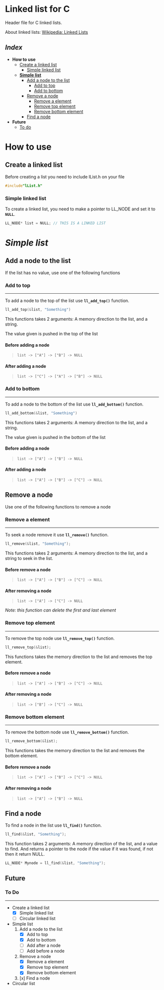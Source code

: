  # **Linked list for C**

Header file for C linked lists.

About linked lists: [Wikipedia: Linked Lists](https://en.wikipedia.org/wiki/Linked_list)

## *Index*
* **How to use**
	* [Create a linked list](#create-a-linked-list)
		* [Simple linked list](#simple-linked-list)
	* [**Simple list**](#simple-list)
		* [Add a node to the list](#add-a-node-to-the-list)
			* [Add to top](#add-to-top)
			* [Add to bottom](#add-to-bottom)
		* [Remove a node](#remove-a-node)
			* [Remove a element](#remove-a-element)
			* [Remove top element](#remove-top-element)
			* [Remove bottom element](#remove-bottom-element)
		* [Find a node](#find-a-node)
* **Future**
	* [To do](#to-do)


# **How to use**
## Create a linked list
Before creating a list you need to include lList.h on your file
``` c
#include"lList.h"
```
### **Simple linked list**
To create a linked list, you need to make a pointer to LL_NODE and set it to **`NULL`**.

```c
LL_NODE* list = NULL; // THIS IS A LINKED LIST
```

# ***Simple list***
## Add a node to the list 
If the list has no value, use one of the following functions

### **Add to top**
___
To add a node to the top of the list use **`ll_add_top()`** function.
``` c
ll_add_top(&list, "Something")
```
This functions takes 2 arguments: A memory direction to the list, and a string.

The value given is pushed in the top of the list

#### Before adding a node
> `list -> ["A"] -> ["B"] -> NULL`
#### After adding a node
> `list -> ["C"] -> ["A"] -> ["B"] -> NULL`

### **Add to bottom**
___
To add a node to the bottom of the list use **`ll_add_bottom()`** function.
``` c
ll_add_bottom(&list, "Something")
```
This functions takes 2 arguments: A memory direction to the list, and a string.

The value given is pushed in the bottom of the list

#### Before adding a node
> `list -> ["A"] -> ["B"] -> NULL`
#### After adding a node
> `list -> ["A"] -> ["B"] -> ["C"] -> NULL`

## Remove a node
Use one of the following functions to remove a node
### **Remove a element**
___
To seek a node remove it use **`ll_remove()`** function.

``` c
ll_remove(&list, "Something");
```

This functions takes 2 arguments: A memory direction to the list, and a string to seek in the list.

#### Before remove a node
> `list -> ["A"] -> ["B"] -> ["C"] -> NULL`
#### After removing a node
> `list -> ["A"] -> ["C"] -> NULL`

*Note: this function can delete the first and last element*

### **Remove top element**
___
To remove the top node use **`ll_remove_top()`** function.

``` c
ll_remove_top(&list);
```

This functions takes the memory direction to the list and removes the top element.

#### Before remove a node
> `list -> ["A"] -> ["B"] -> ["C"] -> NULL`
#### After removing a node
> `list -> ["B"] -> ["C"] -> NULL`

### **Remove bottom element**
___
To remove the bottom node use **`ll_remove_bottom()`** function.

``` c
ll_remove_bottom(&list);
```

This functions takes the memory direction to the list and removes the bottom element.

#### Before remove a node
> `list -> ["A"] -> ["B"] -> ["C"] -> NULL`
#### After removing a node
> `list -> ["A"] -> ["B"] -> NULL`

## **Find a node**
To find a node in the list use **`ll_find()`** function.

``` c 
ll_find(&list, "Something");
```

This function takes 2 arguments: A memory direction of the list, and a value to find. And returns a pointer to the node if the value if it was found, if not then it return NULL.

``` c
LL_NODE* Mynode = ll_find(&list, "Something");
```

## Future
### To Do
___
* Create a linked list
	* [x] Simple linked list
	* [ ] Circular linked list
* Simple list
	1. Add a node to the list
		* [x] Add to top
		* [x] Add to bottom
		* [ ] Add after a node
		* [ ] Add before a node 
	2. Remove a node
		* [x] Remove a element
		* [x] Remove top element
		* [x] Remove bottom element
	3. [x] Find a node
* Circular list 